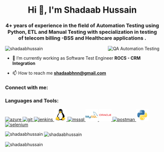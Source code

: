 <h1 align="center">Hi 👋, I'm Shadaab Hussain</h1>
<h3 align="center">4+ years of experience in the ﬁeld of Automation Testing using Python, ETL and Manual Testing with specialization in testing of telecom billing -BSS and Healthcare applications .</h3>

<img align="right" alt="QA Automation Testing" widht="400" src="https://www.google.com/url?sa=i&url=https%3A%2F%2Fgithub.com%2Frudrabarad%2FGifs&psig=AOvVaw3xwd7Xj2-YRFFfnyTcJGeA&ust=1723111396276000&source=images&cd=vfe&opi=89978449&ved=0CBAQjRxqFwoTCPjggKrQ4ocDFQAAAAAdAAAAABAE.gif">

<p align="left"> <img src="https://komarev.com/ghpvc/?username=shadaabhussain&label=Profile%20views&color=0e75b6&style=flat" alt="shadaabhussain" /> </p>

- 🔭 I’m currently working as Software Test Engineer **ROCS - CRM Integration**

- 📫 How to reach me **shadaabhnn@gmail.com**

<h3 align="left">Connect with me:</h3>
<p align="left">
</p>

<h3 align="left">Languages and Tools:</h3>
<p align="left"> <a href="https://azure.microsoft.com/en-in/" target="_blank" rel="noreferrer"> <img src="https://www.vectorlogo.zone/logos/microsoft_azure/microsoft_azure-icon.svg" alt="azure" width="40" height="40"/> </a> <a href="https://git-scm.com/" target="_blank" rel="noreferrer"> <img src="https://www.vectorlogo.zone/logos/git-scm/git-scm-icon.svg" alt="git" width="40" height="40"/> </a> <a href="https://www.jenkins.io" target="_blank" rel="noreferrer"> <img src="https://www.vectorlogo.zone/logos/jenkins/jenkins-icon.svg" alt="jenkins" width="40" height="40"/> </a> <a href="https://www.linux.org/" target="_blank" rel="noreferrer"> <img src="https://raw.githubusercontent.com/devicons/devicon/master/icons/linux/linux-original.svg" alt="linux" width="40" height="40"/> </a> <a href="https://www.microsoft.com/en-us/sql-server" target="_blank" rel="noreferrer"> <img src="https://www.svgrepo.com/show/303229/microsoft-sql-server-logo.svg" alt="mssql" width="40" height="40"/> </a> <a href="https://www.mysql.com/" target="_blank" rel="noreferrer"> <img src="https://raw.githubusercontent.com/devicons/devicon/master/icons/mysql/mysql-original-wordmark.svg" alt="mysql" width="40" height="40"/> </a> <a href="https://www.oracle.com/" target="_blank" rel="noreferrer"> <img src="https://raw.githubusercontent.com/devicons/devicon/master/icons/oracle/oracle-original.svg" alt="oracle" width="40" height="40"/> </a> <a href="https://postman.com" target="_blank" rel="noreferrer"> <img src="https://www.vectorlogo.zone/logos/getpostman/getpostman-icon.svg" alt="postman" width="40" height="40"/> </a> <a href="https://www.python.org" target="_blank" rel="noreferrer"> <img src="https://raw.githubusercontent.com/devicons/devicon/master/icons/python/python-original.svg" alt="python" width="40" height="40"/> </a> <a href="https://www.selenium.dev" target="_blank" rel="noreferrer"> <img src="https://raw.githubusercontent.com/detain/svg-logos/780f25886640cef088af994181646db2f6b1a3f8/svg/selenium-logo.svg" alt="selenium" width="40" height="40"/> </a> </p>

<p><img align="left" src="https://github-readme-stats.vercel.app/api/top-langs?username=shadaabhussain&show_icons=true&locale=en&layout=compact" alt="shadaabhussain" /></p>

<p>&nbsp;<img align="center" src="https://github-readme-stats.vercel.app/api?username=shadaabhussain&show_icons=true&locale=en" alt="shadaabhussain" /></p>

<p><img align="center" src="https://github-readme-streak-stats.herokuapp.com/?user=shadaabhussain&" alt="shadaabhussain" /></p>
